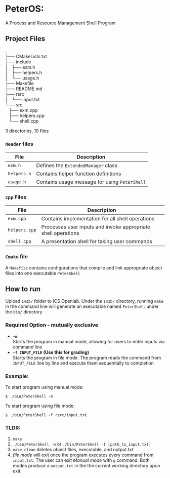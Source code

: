 # PeterOS:
A Process and Resource Management Shell Program

## Project Files
.\
├── CMakeLists.txt\
├── include\
│   ├── exm.h\
│   ├── helpers.h\
│   └── usage.h\
├── Makefile\
├── README.md\
├── rsrc\
│   └── input.txt\
└── src\
    ├── exm.cpp\
    ├── helpers.cpp\
    └── shell.cpp

3 directories, 10 files
### `Header` files
| File | Description |
| --- | --- |
| `exm.h` | Defines the `ExtendedManager` class |
| `helpers.h` | Contains helper function definitions |
| `usage.h` | Contains usage message for using `PeterShell` |

### `cpp` Files
| File | Description |
| --- | --- |
| `exm.cpp` | Contains implementation for all shell operations |
| `helpers.cpp` | Processes user inputs and invoke appropriate shell operations |
| `shell.cpp` | A presentation shell for taking user commands |

### `Cmake` file
A `Makefile` contains configurations that compile and link appropriate object files into one executable `PeterShell` 

## How to run
Upload `143b/` folder to ICS Openlab. Under the `143b/` directory, running `make` in the command line will generate an executable named `PeterShell` under the `bin/` directory


### Required Option - mutually exclusive
- **`-m`**\
Starts the program in manual mode, allowing for users to enter inputs via command line
- **`-f INPUT_FILE` (Use this for grading)**\
Starts the program in file mode. The program reads the command from `INPUT_FILE` line by line and execute them sequentially to completion

### Example:

To start program using manual mode:
```
$ ./bin/PeterShell -m
```
To start program using file mode:
```
$ ./bin/PeterShell -f rsrc/input.txt 
```

### TLDR:
1. `make`
2. `./bin/PeterShell -m` or `./bin/PeterShell -f [path_to_input.txt]`
3. `make clean` deletes object files, executable, and output.txt
4. *file mode* will exit once the program executes every command from `input.txt`. The user can exit *Manual mode* with `q` command. Both modes produce a `output.txt` in the the current working directory upon exit.